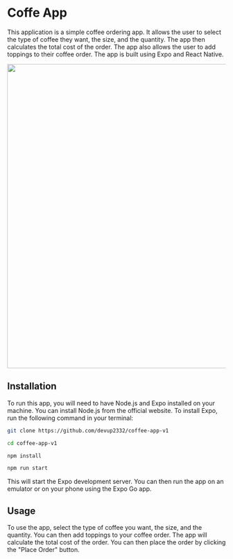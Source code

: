 # Coffe App
This application is a simple coffee ordering app. It allows the user to select the type of coffee they want, the size, and the quantity. The app then calculates the total cost of the order. The app also allows the user to add toppings to their coffee order. The app is built using Expo and React Native. 

<p align="center">
    <img src="https://res.cloudinary.com/dder8kjda/image/upload/v1728654817/Screenshot_2024-10-11_08-52-59_pdioar.png" width="700"/>
</p>

## Installation
To run this app, you will need to have Node.js and Expo installed on your machine. You can install Node.js from the official website. To install Expo, run the following command in your terminal:
```bash
git clone https://github.com/devup2332/coffee-app-v1
```

```bash
cd coffee-app-v1
```

```bash
npm install
```

```bash
npm run start
```

This will start the Expo development server. You can then run the app on an emulator or on your phone using the Expo Go app.

## Usage

To use the app, select the type of coffee you want, the size, and the quantity. You can then add toppings to your coffee order. The app will calculate the total cost of the order. You can then place the order by clicking the "Place Order" button.
